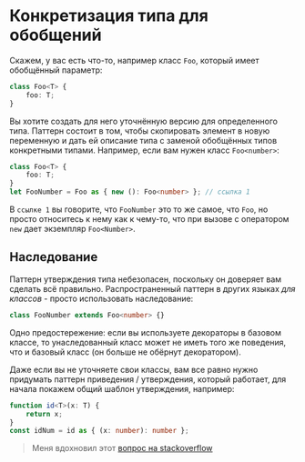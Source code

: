 # Конкретизация типа для обобщений

Скажем, у вас есть что-то, например класс `Foo`, который имеет обобщённый параметр:

```ts
class Foo<T> {
    foo: T;
}
```

Вы хотите создать для него уточнённую версию для определенного типа. Паттерн состоит в том, чтобы скопировать элемент в новую переменную и дать ей описание типа с заменой обобщённых типов конкретными типами. Например, если вам нужен класс `Foo<number>`:

```ts
class Foo<T> {
    foo: T;
}
let FooNumber = Foo as { new (): Foo<number> }; // ссылка 1
```

В `ссылке 1` вы говорите, что `FooNumber` это то же самое, что `Foo`, но просто относитесь к нему как к чему-то, что при вызове с оператором `new` дает экземпляр `Foo<Number>`.

## Наследование

Паттерн утверждения типа небезопасен, поскольку он доверяет вам сделать всё правильно. Распространенный паттерн в других языках _для классов_ - просто использовать наследование:

```ts
class FooNumber extends Foo<number> {}
```

Одно предостережение: если вы используете декораторы в базовом классе, то унаследованный класс может не иметь того же поведения, что и базовый класс (он больше не обёрнут декоратором).

Даже если вы не уточняете свои классы, вам все равно нужно придумать паттерн приведения / утверждения, который работает, для начала покажем общий шаблон утверждения, например:

```ts
function id<T>(x: T) {
    return x;
}
const idNum = id as { (x: number): number };
```

> Меня вдохновил этот [вопрос на stackoverflow](http://stackoverflow.com/a/34864705/390330)
